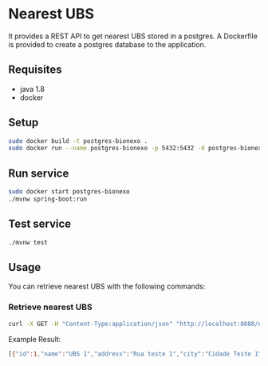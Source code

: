 <!--
title: 'nearest-ubs'
description: 'Locate nearest UBS Web API'
layout: Doc
framework: v1
language: java
authorLink: 'https://github.com/ddiasweb'
authorName: 'Décio Dias'
authorAvatar: 'https://avatars3.githubusercontent.com/u/298960?s=140&v=4'
-->
# Nearest UBS

It provides a REST API to get nearest UBS stored in a postgres. A Dockerfile is provided to create a postgres database to the application.

## Requisites

- java 1.8
- docker

## Setup

```bash
sudo docker build -t postgres-bionexo .
sudo docker run --name postgres-bionexo -p 5432:5432 -d postgres-bionexo
```

## Run service

```bash
sudo docker start postgres-bionexo
./mvnw spring-boot:run
```

## Test service

```bash
./mvnw test
```

## Usage

You can retrieve nearest UBS with the following commands:

### Retrieve nearest UBS

```bash
curl -X GET -H "Content-Type:application/json" "http://localhost:8080/nearest?geocode_lat=1500&geocode_long=1500"
```

Example Result:
```bash
[{"id":1,"name":"UBS 1","address":"Rua teste 1","city":"Cidade Teste 1","phone":"","geocode":{"lat":1000.0,"long":1000.0},"scores":{"scores_size":"1","scores_medicine":"4","scores_medical_equipament":"3","scores_adaptation_for_seniors":"2"}},{"id":2,"name":"UBS 2","address":"Rua teste 2","city":"Cidade Teste 2","phone":"","geocode":{"lat":2000.0,"long":2000.0},"scores":{"scores_size":"4","scores_medicine":"1","scores_medical_equipament":"2","scores_adaptation_for_seniors":"3"}}]%
```
